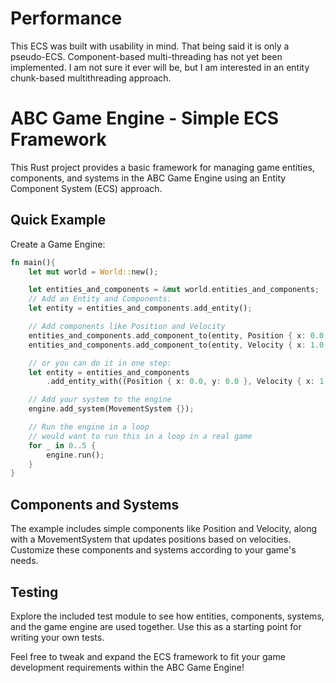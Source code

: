 # Performance
This ECS was built with usability in mind. That being said it is only a pseudo-ECS. Component-based multi-threading has not yet been implemented. I am not sure it ever will be, but I am interested in an entity chunk-based multithreading approach.
# ABC Game Engine - Simple ECS Framework
This Rust project provides a basic framework for managing game entities, components, and systems in the ABC Game Engine using an Entity Component System (ECS) approach.

## Quick Example
Create a Game Engine:

```rust
fn main(){
    let mut world = World::new();

    let entities_and_components = &mut world.entities_and_components;
    // Add an Entity and Components:
    let entity = entities_and_components.add_entity();

    // Add components like Position and Velocity
    entities_and_components.add_component_to(entity, Position { x: 0.0, y: 0.0 });
    entities_and_components.add_component_to(entity, Velocity { x: 1.0, y: 1.0 });

    // or you can do it in one step:
    let entity = entities_and_components
        .add_entity_with((Position { x: 0.0, y: 0.0 }, Velocity { x: 1.0, y: 1.0 }));

    // Add your system to the engine
    engine.add_system(MovementSystem {});

    // Run the engine in a loop
    // would want to run this in a loop in a real game
    for _ in 0..5 {
        engine.run();
    }
}
```

## Components and Systems
The example includes simple components like Position and Velocity, along with a MovementSystem that updates positions based on velocities. Customize these components and systems according to your game's needs.

## Testing
Explore the included test module to see how entities, components, systems, and the game engine are used together. Use this as a starting point for writing your own tests.

Feel free to tweak and expand the ECS framework to fit your game development requirements within the ABC Game Engine!
